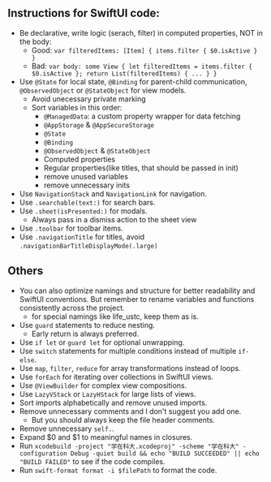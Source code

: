 ## Instructions for SwiftUI code:

- Be declarative, write logic (serach, filter) in computed properties, NOT in the body:
  - Good: `var filteredItems: [Item] { items.filter { $0.isActive } }`
  - Bad: `var body: some View { let filteredItems = items.filter { $0.isActive }; return List(filteredItems) { ... } }`
- Use `@State` for local state, `@Binding` for parent-child communication, `@ObservedObject` or `@StateObject` for view models.
  - Avoid unecessary private marking
  - Sort variables in this order:
    - `@ManagedData`: a custom property wrapper for data fetching
    - `@AppStorage` & `@AppSecureStorage`
    - `@State`
    - `@Binding`
    - `@ObservedObject` & `@StateObject`
    - Computed properties
    - Regular properties(like titles, that should be passed in init)
    - remove unused variables
    - remove unnecessary inits
- Use `NavigationStack` and `NavigationLink` for navigation.
- Use `.searchable(text:)` for search bars.
- Use `.sheet(isPresented:)` for modals.
  - Always pass in a dismiss action to the sheet view
- Use `.toolbar` for toolbar items.
- Use `.navigationTitle` for titles, avoid `.navigationBarTitleDisplayMode(.large)`

## Others

- You can also optimize namings and structure for better readability and SwiftUI conventions. But remember to rename variables and functions consistently across the project.
  - for special namings like life_ustc, keep them as is.
- Use `guard` statements to reduce nesting.
  - Early return is always preferred.
- Use `if let` or `guard let` for optional unwrapping.
- Use `switch` statements for multiple conditions instead of multiple `if-else`.
- Use `map`, `filter`, `reduce` for array transformations instead of loops.
- Use `forEach` for iterating over collections in SwiftUI views.
- Use `@ViewBuilder` for complex view compositions.
- Use `LazyVStack` or `LazyHStack` for large lists of views.
- Sort imports alphabetically and remove unused imports.
- Remove unnecessary comments and I don't suggest you add one.
  - But you should always keep the file header comments.
- Remove unnecessary `self.`.
- Expand $0 and $1 to meaningful names in closures.
- Run `xcodebuild -project "学在科大.xcodeproj" -scheme "学在科大" -configuration Debug -quiet build && echo "BUILD SUCCEEDED" || echo "BUILD FAILED"` to see if the code compiles.
- Run `swift-format format -i $filePath` to format the code.
